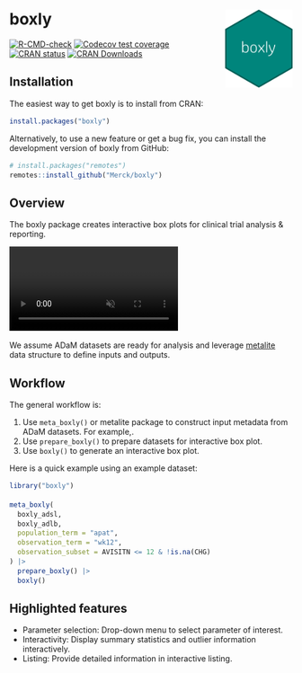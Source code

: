 # boxly <img src="man/figures/logo.png" align="right" width="120" />

<!-- badges: start -->
[![R-CMD-check](https://github.com/Merck/boxly/actions/workflows/R-CMD-check.yaml/badge.svg)](https://github.com/Merck/boxly/actions/workflows/R-CMD-check.yaml)
[![Codecov test coverage](https://codecov.io/gh/Merck/boxly/branch/main/graph/badge.svg)](https://app.codecov.io/gh/Merck/boxly?branch=main)
[![CRAN status](https://www.r-pkg.org/badges/version/boxly)](https://cran.r-project.org/package=boxly)
[![CRAN Downloads](https://cranlogs.r-pkg.org/badges/boxly)](https://cran.r-project.org/package=boxly)
<!-- badges: end -->

## Installation

The easiest way to get boxly is to install from CRAN:

```r
install.packages("boxly")
```

Alternatively, to use a new feature or get a bug fix,
you can install the development version of boxly from GitHub:

```r
# install.packages("remotes")
remotes::install_github("Merck/boxly")
```

## Overview

The boxly package creates interactive box plots for clinical trial analysis & reporting.

<video src="https://user-images.githubusercontent.com/85646030/242961824-13439ec6-afa8-43c2-8257-22b1de3d80a0.mp4" data-canonical-src="https://user-images.githubusercontent.com/85646030/242961824-13439ec6-afa8-43c2-8257-22b1de3d80a0.mp4" controls="controls" muted="muted" class="d-block rounded-bottom-2 width-fit" style="max-height:640px;max-width:66%">

</video>

We assume ADaM datasets are ready for analysis and
leverage [metalite](https://merck.github.io/metalite/) data structure to define
inputs and outputs.

## Workflow

The general workflow is:

1. Use `meta_boxly()` or metalite package to construct input metadata from ADaM datasets.
   For example,.
1. Use `prepare_boxly()` to prepare datasets for interactive box plot.
1. Use `boxly()` to generate an interactive box plot.

Here is a quick example using an example dataset:

```r
library("boxly")

meta_boxly(
  boxly_adsl,
  boxly_adlb,
  population_term = "apat",
  observation_term = "wk12",
  observation_subset = AVISITN <= 12 & !is.na(CHG)
) |>
  prepare_boxly() |>
  boxly()
```

## Highlighted features

- Parameter selection: Drop-down menu to select parameter of interest.
- Interactivity: Display summary statistics and outlier information interactively.
- Listing: Provide detailed information in interactive listing.
